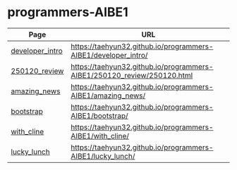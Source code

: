 # programmers-AIBE1

| Page                                                                                     | URL                                                                     |
| ---------------------------------------------------------------------------------------- | ----------------------------------------------------------------------- |
| [developer_intro](https://taehyun32.github.io/programmers-AIBE1/developer_intro/)        | https://taehyun32.github.io/programmers-AIBE1/developer_intro/          |
| [250120_review](https://taehyun32.github.io/programmers-AIBE1/250120_review/250120.html) | https://taehyun32.github.io/programmers-AIBE1/250120_review/250120.html |
| [amazing_news](https://taehyun32.github.io/programmers-AIBE1/amazing_news/)              | https://taehyun32.github.io/programmers-AIBE1/amazing_news/             |
| [bootstrap](https://taehyun32.github.io/programmers-AIBE1/bootstrap/)                    | https://taehyun32.github.io/programmers-AIBE1/bootstrap/                |
| [with_cline](https://taehyun32.github.io/programmers-AIBE1/with_cline/)                  | https://taehyun32.github.io/programmers-AIBE1/with_cline/               |
| [lucky_lunch](https://taehyun32.github.io/programmers-AIBE1/lucky_lunch/)                | https://taehyun32.github.io/programmers-AIBE1/lucky_lunch/              |
